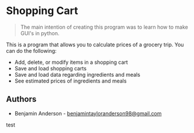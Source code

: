 # Shopping Cart

>The main intention of creating this program was to learn how to make GUI's in python.

This is a program that allows you to calculate prices of a grocery trip.
You can do the following:
* Add, delete, or modify items in a shopping cart
* Save and load shopping carts
* Save and load data regarding ingredients and meals
* See estimated prices of ingredients and meals

## Authors
* Benjamin Anderson - benjamintayloranderson98@gmail.com

test